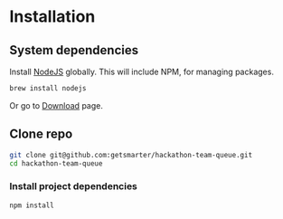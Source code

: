 # Installation


## System dependencies

Install [NodeJS](https://nodejs.org/) globally. This will include NPM, for managing packages.

```sh
brew install nodejs
```

Or go to [Download](https://nodejs.org/en/download/) page.


## Clone repo


```sh
git clone git@github.com:getsmarter/hackathon-team-queue.git
cd hackathon-team-queue
```


### Install project dependencies

```
npm install
```
